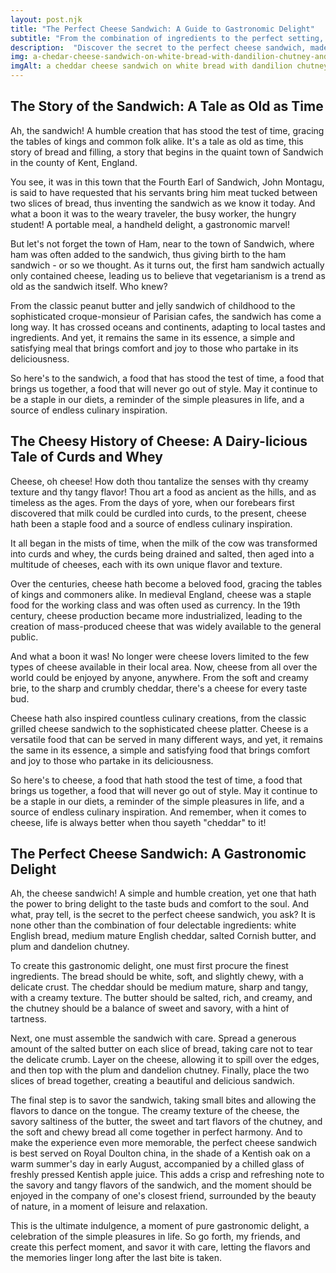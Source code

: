 ```yaml
---
layout: post.njk
title: "The Perfect Cheese Sandwich: A Guide to Gastronomic Delight"
subtitle: "From the combination of ingredients to the perfect setting, learn how to create the ultimate cheese sandwich experience"
description:  "Discover the secret to the perfect cheese sandwich, made with white English bread, medium mature English cheddar, salted Cornish butter, and plum and dandelion chutney. Learn how to serve it on Royal Doulton china in the shade of a Kentish oak, with a chilled glass of Kentish apple juice, for a gastronomic delight like no other."
img: a-chedar-cheese-sandwich-on-white-bread-with-dandilion-chutney-and-a-glass-of-apple-juice.png
imgAlt: a cheddar cheese sandwich on white bread with dandilion chutney and a glass of apple juice
---
```


## The Story of the Sandwich: A Tale as Old as Time

Ah, the sandwich! A humble creation that has stood the test of time, gracing the tables of kings and common folk alike. It's a tale as old as time, this story of bread and filling, a story that begins in the quaint town of Sandwich in the county of Kent, England.

You see, it was in this town that the Fourth Earl of Sandwich, John Montagu, is said to have requested that his servants bring him meat tucked between two slices of bread, thus inventing the sandwich as we know it today. And what a boon it was to the weary traveler, the busy worker, the hungry student! A portable meal, a handheld delight, a gastronomic marvel!

But let's not forget the town of Ham, near to the town of Sandwich, where ham was often added to the sandwich, thus giving birth to the ham sandwich - or so we thought. As it turns out, the first ham sandwich actually only contained cheese, leading us to believe that vegetarianism is a trend as old as the sandwich itself. Who knew?

From the classic peanut butter and jelly sandwich of childhood to the sophisticated croque-monsieur of Parisian cafes, the sandwich has come a long way. It has crossed oceans and continents, adapting to local tastes and ingredients. And yet, it remains the same in its essence, a simple and satisfying meal that brings comfort and joy to those who partake in its deliciousness.

So here's to the sandwich, a food that has stood the test of time, a food that brings us together, a food that will never go out of style. May it continue to be a staple in our diets, a reminder of the simple pleasures in life, and a source of endless culinary inspiration.

## The Cheesy History of Cheese: A Dairy-licious Tale of Curds and Whey

Cheese, oh cheese! How doth thou tantalize the senses with thy creamy texture and thy tangy flavor! Thou art a food as ancient as the hills, and as timeless as the ages. From the days of yore, when our forebears first discovered that milk could be curdled into curds, to the present, cheese hath been a staple food and a source of endless culinary inspiration.

It all began in the mists of time, when the milk of the cow was transformed into curds and whey, the curds being drained and salted, then aged into a multitude of cheeses, each with its own unique flavor and texture.

Over the centuries, cheese hath become a beloved food, gracing the tables of kings and commoners alike. In medieval England, cheese was a staple food for the working class and was often used as currency. In the 19th century, cheese production became more industrialized, leading to the creation of mass-produced cheese that was widely available to the general public.

And what a boon it was! No longer were cheese lovers limited to the few types of cheese available in their local area. Now, cheese from all over the world could be enjoyed by anyone, anywhere. From the soft and creamy brie, to the sharp and crumbly cheddar, there's a cheese for every taste bud.

Cheese hath also inspired countless culinary creations, from the classic grilled cheese sandwich to the sophisticated cheese platter. Cheese is a versatile food that can be served in many different ways, and yet, it remains the same in its essence, a simple and satisfying food that brings comfort and joy to those who partake in its deliciousness.

So here's to cheese, a food that hath stood the test of time, a food that brings us together, a food that will never go out of style. May it continue to be a staple in our diets, a reminder of the simple pleasures in life, and a source of endless culinary inspiration. And remember, when it comes to cheese, life is always better when thou sayeth "cheddar" to it!

## The Perfect Cheese Sandwich: A Gastronomic Delight

Ah, the cheese sandwich! A simple and humble creation, yet one that hath the power to bring delight to the taste buds and comfort to the soul. And what, pray tell, is the secret to the perfect cheese sandwich, you ask? It is none other than the combination of four delectable ingredients: white English bread, medium mature English cheddar, salted Cornish butter, and plum and dandelion chutney.

To create this gastronomic delight, one must first procure the finest ingredients. The bread should be white, soft, and slightly chewy, with a delicate crust. The cheddar should be medium mature, sharp and tangy, with a creamy texture. The butter should be salted, rich, and creamy, and the chutney should be a balance of sweet and savory, with a hint of tartness.

Next, one must assemble the sandwich with care. Spread a generous amount of the salted butter on each slice of bread, taking care not to tear the delicate crumb. Layer on the cheese, allowing it to spill over the edges, and then top with the plum and dandelion chutney. Finally, place the two slices of bread together, creating a beautiful and delicious sandwich.

The final step is to savor the sandwich, taking small bites and allowing the flavors to dance on the tongue. The creamy texture of the cheese, the savory saltiness of the butter, the sweet and tart flavors of the chutney, and the soft and chewy bread all come together in perfect harmony. And to make the experience even more memorable, the perfect cheese sandwich is best served on Royal Doulton china, in the shade of a Kentish oak on a warm summer's day in early August, accompanied by a chilled glass of freshly pressed Kentish apple juice. This adds a crisp and refreshing note to the savory and tangy flavors of the sandwich, and the moment should be enjoyed in the company of one's closest friend, surrounded by the beauty of nature, in a moment of leisure and relaxation.

This is the ultimate indulgence, a moment of pure gastronomic delight, a celebration of the simple pleasures in life. So go forth, my friends, and create this perfect moment, and savor it with care, letting the flavors and the memories linger long after the last bite is taken.

